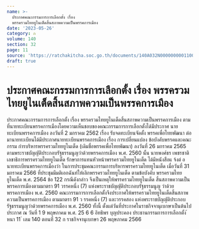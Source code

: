 ```yaml
---
name: >-
  ประกาศคณะกรรมการการเลือกตั้ง เรื่อง
  พรรครวมไทยยูไนเต็ดสิ้นสภาพความเป็นพรรคการเมือง
date: '2023-05-26'
category: ก
volume: 140
section: 32
page: 11
source: 'https://ratchakitcha.soc.go.th/documents/140A032N0000000001100.pdf'
draft: true
---
```


# ประกาศคณะกรรมการการเลือกตั้ง เรื่อง พรรครวมไทยยูไนเต็ดสิ้นสภาพความเป็นพรรคการเมือง

ประกาศคณะกรรมการการเลือกตั้ง เรื่อง พรรครวมไทยยูไนเต็ดสิ้นสภาพความเป็นพรรคการเมือง ตามที่นายทะเบียนพรรคการเมืองโดยความเห็นชอบของคณะกรรมการการเลือกตั้งได้มีประกาศ นายทะเบียนพรรคการเมือง ลงวันที่ 2 มกราคม 2562 เรื่อง รับจดทะเบียนจัดตั้ง พรรคเพื่อไทยพัฒนา ต่อมานายทะเบียนได้มีประกาศนายทะเบียนพรรคการเมือง เรื่อง การเปลี่ยนแปลง ข้อบังคับพรรคและคณะกรรม กำรบริหารพรรครวมไทยยูไนเต็ด (เดิมชื่อพรรคเพื่อไทยพัฒนา) ลงวันที่ 26 มกราคม 2565 ตามพระราชบัญญัติประกอบรัฐธรรมนูญว่าด้วยพรรคการเมือง พ.ศ. 2560 นั้น นายพงศ์ธร เพชรชาติ เลขาธิการพรรครวมไทยยูไนเต็ด รักษาการแทนหัวหน้าพรรครวมไทยยูไนเต็ด ได้มีหนังสือแ จ้งต่ อ นายทะเบียนพรรคการเมืองว่า ในการประชุมคณะกรรมการบริหารพรรครวมไทยยูไนเต็ด เมื่อวันที่ 31 มกราคม 2566 ที่ประชุมมีมติเอกฉันท์ให้เลิกพรรครวมไทยยูไนเต็ด ตามข้อบังคับ พรรครวมไทยยูไนเต็ด พ.ศ. 2564 ข้อ 122 กรณีดังกล่าว จึงเป็นเหตุให้พรรครวมไทยยูไนเต็ด สิ้นสภาพความเป็นพรรคการเมืองตามมาตรา 91 วรรคหนึ่ง (7) แห่งพระราชบัญญัติประกอบรัฐธรรมนูญ ว่าด้วยพรรคการเมือง พ.ศ. 2560 คณะกรรมการการเลือกตั้งจึงประกาศให้พรรครวมไทยยูไนเต็ดสิ้นสภาพความเป็นพรรคการเมือง ตามมาตรา 91 ว รรคหนึ่ง (7) และวรรคสอง แห่งพระราชบัญญัติประกอบรัฐธรรมนูญว่าด้วยพรรคการเมือง พ.ศ. 2560 ทั้งนี้ ตั้งแต่วันที่ประกาศในราชกิจจานุเบกษาเป็นต้นไป ประกาศ ณ วันที่ 1 9 พฤษภาคม พ.ศ. 25 6 6 อิทธิพร บุญประคอง ประธานกรรมการการเลือกตั้ง ้ หนา 11 ่ เลม 140 ตอนที่ 32 ก ราชกิจจานุเบกษา 26 พฤษภาคม 2566
